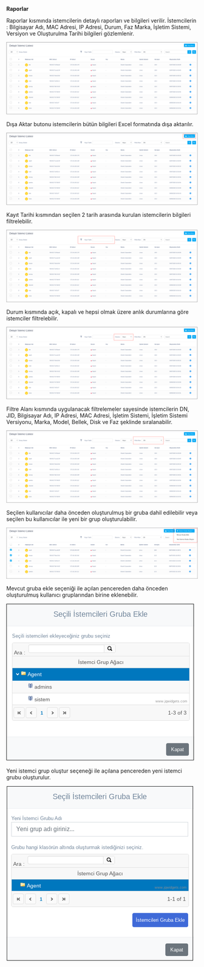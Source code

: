 **Raporlar**

Raporlar kısmında istemcilerin detaylı raporları ve bilgileri verilir. İstemcilerin : 
Bilgisayar Adı,	MAC Adresi, IP Adresi,	Durum, Faz	Marka, İşletim Sistemi,	Versiyon
ve Oluşturulma Tarihi bilgileri gözlemlenir.

![Raporlar](../reports/images/raporlar.png)

Dışa Aktar butonu  istemcilerin bütün bilgileri Excel formatında dışa aktarılır.

![Dısa_Aktar](../reports/images/raporlardisaaktar.png)

Kayıt Tarihi kısmından seçilen 2 tarih arasında kurulan istemcilerin bilgileri filtrelebilir.

![Kayıt](../reports/images/raporlarkayittarihi.png)

Durum kısmında açık, kapalı ve hepsi olmak üzere anlık durumlarına göre istemciler filtrelebilir.

![Durum](../reports/images/raporlardurumu.png)

Filtre Alanı kısmında uygulanacak filtrelemeler sayesinde istemcilerin DN, JID, Bilgisayar Adı, IP Adresi, MAC Adresi,
İşletim Sistemi, İşletim Sistemi Versiyonu, Marka, Model, Bellek, Disk ve Faz şeklinde sıralanabilir.

![Filtre](../reports/images/raporlarfilitrealani.png)

Seçilen kullanıcılar daha önceden oluşturulmuş bir gruba dahil edilebilir veya seçilen bu kullanıcılar 
ile yeni bir grup oluşturulabilir.

![Grup_Oluşturma](../reports/images/raporlargrup.png)

Mevcut gruba ekle seçeniği ile açılan pencereden daha önceden oluşturulmuş kullanıcı gruplarından 
birine eklenebilir.

![Mevcut_Grup](../reports/images/mevcutgrup.png)

Yeni istemci grup oluştur seçeneği ile açılana pencereden yeni istemci grubu oluşturulur.

![Yeni_Grup](../reports/images/yenigrup.png)